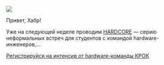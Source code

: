 <!--2025-06-19 14:18:46-->
<div class="yb">
  <div class="rss habr"><img src="https://habrastorage.org/getpro/habr/upload_files/5e6/611/b8e/5e6611b8e575266991c111b133575655.png" /><p>Привет, Хабр!&nbsp;</p><p>Уже на следующей неделе проводим <a href="https://promo.croc.ru/hardcore?utm_source=baza_hardware&amp;utm_medium=email&amp;utm_campaign=hardcore&amp;utm_content=pismo_1&amp;utm_term=45818&amp;erid=0" rel="noopener noreferrer nofollow">HARDCORE</a> — серию неформальных встреч для студентов с командой hardware-инженеров,... <p class="titl"><a href="https://habr.com/ru/companies/croc/news/919986/?utm_source=habrahabr&utm_medium=rss&utm_campaign=919986">Регистрируйся на интенсив от hardware-команды КРОК</a></p></div>
</div>
